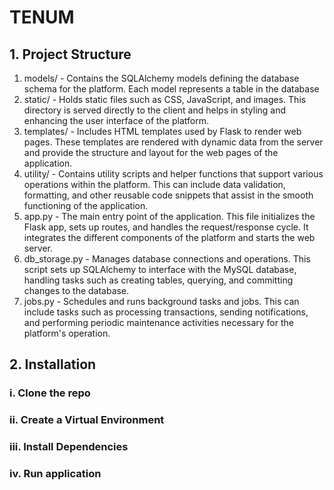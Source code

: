 # TENUM
## 1. Project Structure
1. models/ - 
Contains the SQLAlchemy models defining the database schema for the platform. Each model represents a table in the database
2. static/ - 
Holds static files such as CSS, JavaScript, and images. This directory is served directly to the client and helps in styling and enhancing the user interface of the platform.
3. templates/ - 
Includes HTML templates used by Flask to render web pages. These templates are rendered with dynamic data from the server and provide the structure and layout for the web pages of the application.
4. utility/ - 
Contains utility scripts and helper functions that support various operations within the platform. This can include data validation, formatting, and other reusable code snippets that assist in the smooth functioning of the application.
5. app.py - 
The main entry point of the application. This file initializes the Flask app, sets up routes, and handles the request/response cycle. It integrates the different components of the platform and starts the web server.
6. db_storage.py - 
Manages database connections and operations. This script sets up SQLAlchemy to interface with the MySQL database, handling tasks such as creating tables, querying, and committing changes to the database.
7. jobs.py - 
Schedules and runs background tasks and jobs. This can include tasks such as processing transactions, sending notifications, and performing periodic maintenance activities necessary for the platform's operation.
## 2. Installation
### i. Clone the repo
### ii. Create a Virtual Environment
### iii. Install Dependencies
### iv. Run application
